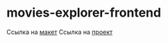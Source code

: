 # movies-explorer-frontend


Ссылка на [макет](https://drive.google.com/file/d/1tzXrkiAXpcQeJ8RGpa5UAVJb33AkYIMF/view?usp=share_link)
Ссылка на [проект](https://polyntseva.diplom.nomoredomains.rocks/)